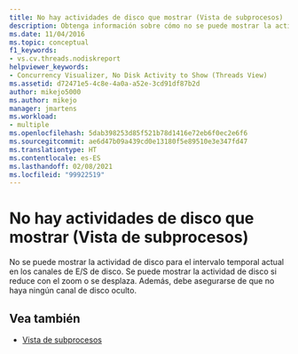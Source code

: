 ```yaml
---
title: No hay actividades de disco que mostrar (Vista de subprocesos) | Microsoft Docs
description: Obtenga información sobre cómo no se puede mostrar la actividad de disco para el intervalo temporal actual en los canales de E/S de disco. Se puede mostrar la actividad de disco si reduce con el zoom o se desplaza.
ms.date: 11/04/2016
ms.topic: conceptual
f1_keywords:
- vs.cv.threads.nodiskreport
helpviewer_keywords:
- Concurrency Visualizer, No Disk Activity to Show (Threads View)
ms.assetid: d72471e5-4c8e-4a0a-a52e-3cd91df87b2d
author: mikejo5000
ms.author: mikejo
manager: jmartens
ms.workload:
- multiple
ms.openlocfilehash: 5dab398253d85f521b78d1416e72eb6f0ec2e6f6
ms.sourcegitcommit: ae6d47b09a439cd0e13180f5e89510e3e347fd47
ms.translationtype: HT
ms.contentlocale: es-ES
ms.lasthandoff: 02/08/2021
ms.locfileid: "99922519"
---
```

# <a name="no-disk-activity-to-show-threads-view"></a>No hay actividades de disco que mostrar (Vista de subprocesos)
No se puede mostrar la actividad de disco para el intervalo temporal actual en los canales de E/S de disco. Se puede mostrar la actividad de disco si reduce con el zoom o se desplaza. Además, debe asegurarse de que no haya ningún canal de disco oculto.

## <a name="see-also"></a>Vea también
- [Vista de subprocesos](../profiling/threads-view-parallel-performance.md)